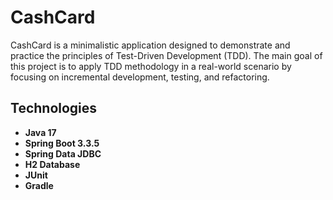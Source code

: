 # CashCard


CashCard is a minimalistic application designed to demonstrate and practice the principles of Test-Driven Development (TDD). The main goal of this project is to apply TDD methodology in a real-world scenario by focusing on incremental development, testing, and refactoring.

## Technologies
- **Java 17** 
- **Spring Boot 3.3.5**
- **Spring Data JDBC** 
- **H2 Database** 
- **JUnit** 
- **Gradle** 

